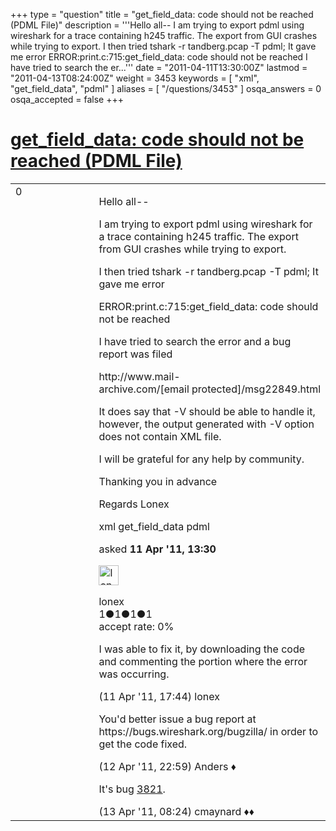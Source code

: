+++
type = "question"
title = "get_field_data: code should not be reached (PDML File)"
description = '''Hello all--  I am trying to export pdml using wireshark for a trace containing h245 traffic. The export from GUI crashes while trying to export.  I then tried tshark -r tandberg.pcap -T pdml; It gave me error  ERROR:print.c:715:get_field_data: code should not be reached I have tried to search the er...'''
date = "2011-04-11T13:30:00Z"
lastmod = "2011-04-13T08:24:00Z"
weight = 3453
keywords = [ "xml", "get_field_data", "pdml" ]
aliases = [ "/questions/3453" ]
osqa_answers = 0
osqa_accepted = false
+++

<div class="headNormal">

# [get\_field\_data: code should not be reached (PDML File)](/questions/3453/get_field_data-code-should-not-be-reached-pdml-file)

</div>

<div id="main-body">

<div id="askform">

<table id="question-table" style="width:100%;"><colgroup><col style="width: 50%" /><col style="width: 50%" /></colgroup><tbody><tr class="odd"><td style="width: 30px; vertical-align: top"><div class="vote-buttons"><span id="post-3453-upvote" class="ajax-command post-vote up" rel="nofollow" title="I like this post (click again to cancel)"> </span><div id="post-3453-score" class="post-score" title="current number of votes">0</div><span id="post-3453-downvote" class="ajax-command post-vote down" rel="nofollow" title="I dont like this post (click again to cancel)"> </span> <span id="favorite-mark" class="ajax-command favorite-mark" rel="nofollow" title="mark/unmark this question as favorite (click again to cancel)"> </span><div id="favorite-count" class="favorite-count"></div></div></td><td><div id="item-right"><div class="question-body"><p>Hello all--</p><p>I am trying to export pdml using wireshark for a trace containing h245 traffic. The export from GUI crashes while trying to export.</p><p>I then tried tshark -r tandberg.pcap -T pdml; It gave me error</p><p>ERROR:print.c:715:get_field_data: code should not be reached</p><p>I have tried to search the error and a bug report was filed</p><p>http://www.mail-archive.com/<span class="__cf_email__" data-cfemail="4e39273c2b3d262f3c25632c3b293d0e39273c2b3d262f3c2560213c29">[email protected]</span>/msg22849.html</p><p>It does say that -V should be able to handle it, however, the output generated with -V option does not contain XML file.</p><p>I will be grateful for any help by community.</p><p>Thanking you in advance</p><p>Regards Lonex</p></div><div id="question-tags" class="tags-container tags"><span class="post-tag tag-link-xml" rel="tag" title="see questions tagged &#39;xml&#39;">xml</span> <span class="post-tag tag-link-get_field_data" rel="tag" title="see questions tagged &#39;get_field_data&#39;">get_field_data</span> <span class="post-tag tag-link-pdml" rel="tag" title="see questions tagged &#39;pdml&#39;">pdml</span></div><div id="question-controls" class="post-controls"></div><div class="post-update-info-container"><div class="post-update-info post-update-info-user"><p>asked <strong>11 Apr '11, 13:30</strong></p><img src="https://secure.gravatar.com/avatar/58323607e4a041f766b20930c7e50d5c?s=32&amp;d=identicon&amp;r=g" class="gravatar" width="32" height="32" alt="lonex&#39;s gravatar image" /><p><span>lonex</span><br />
<span class="score" title="1 reputation points">1</span><span title="1 badges"><span class="badge1">●</span><span class="badgecount">1</span></span><span title="1 badges"><span class="silver">●</span><span class="badgecount">1</span></span><span title="1 badges"><span class="bronze">●</span><span class="badgecount">1</span></span><br />
<span class="accept_rate" title="Rate of the user&#39;s accepted answers">accept rate:</span> <span title="lonex has no accepted answers">0%</span></p></div></div><div id="comments-container-3453" class="comments-container"><span id="3458"></span><div id="comment-3458" class="comment"><div id="post-3458-score" class="comment-score"></div><div class="comment-text"><p>I was able to fix it, by downloading the code and commenting the portion where the error was occurring.</p></div><div id="comment-3458-info" class="comment-info"><span class="comment-age">(11 Apr '11, 17:44)</span> <span class="comment-user userinfo">lonex</span></div></div><span id="3474"></span><div id="comment-3474" class="comment"><div id="post-3474-score" class="comment-score"></div><div class="comment-text"><p>You'd better issue a bug report at https://bugs.wireshark.org/bugzilla/ in order to get the code fixed.</p></div><div id="comment-3474-info" class="comment-info"><span class="comment-age">(12 Apr '11, 22:59)</span> <span class="comment-user userinfo">Anders ♦</span></div></div><span id="3483"></span><div id="comment-3483" class="comment"><div id="post-3483-score" class="comment-score"></div><div class="comment-text"><p>It's bug <a href="https://bugs.wireshark.org/bugzilla/show_bug.cgi?id=3821">3821</a>.</p></div><div id="comment-3483-info" class="comment-info"><span class="comment-age">(13 Apr '11, 08:24)</span> <span class="comment-user userinfo">cmaynard ♦♦</span></div></div></div><div id="comment-tools-3453" class="comment-tools"></div><div class="clear"></div><div id="comment-3453-form-container" class="comment-form-container"></div><div class="clear"></div></div></td></tr></tbody></table>

</div>

</div>

